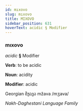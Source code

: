 ```yaml
---
id: mıxovo
slug: mıxovo
title: MIXOVO
sidebar_position: 631
hoverText: acidic § Modifier
---
```


### mıxovo

*acidic* **§** Modifier

**Verb**: to be acidic

**Noun**: acidity

**Modifier**: acidic

Georgian მჟავა mžava /mʒava/

*Nakh-Daghestani Language Family*